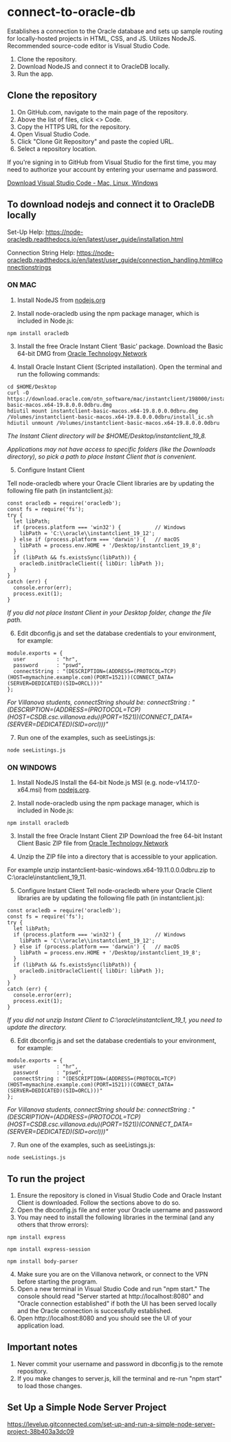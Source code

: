# connect-to-oracle-db
Establishes a connection to the Oracle database and sets up sample routing for locally-hosted projects in HTML, CSS, and JS. Utilizes NodeJS. Recommended source-code editor is Visual Studio Code.

1. Clone the repository.
2. Download NodeJS and connect it to OracleDB locally.
3. Run the app.

## Clone the repository
1. On GitHub.com, navigate to the main page of the repository.
2. Above the list of files, click <> Code.
3. Copy the HTTPS URL for the repository.
4. Open Visual Studio Code.
5. Click "Clone Git Repository" and paste the copied URL.
6. Select a repository location.

If you're signing in to GitHub from Visual Studio for the first time, you may need to authorize your account by entering your username and password.

[Download Visual Studio Code - Mac, Linux, Windows](https://code.visualstudio.com/download)

## To download nodejs and connect it to OracleDB locally
Set-Up Help: https://node-oracledb.readthedocs.io/en/latest/user_guide/installation.html

Connection String Help: https://node-oracledb.readthedocs.io/en/latest/user_guide/connection_handling.html#connectionstrings

### ON MAC 
1. Install NodeJS from [nodejs.org](https://nodejs.org/en)

2. Install node-oracledb using the npm package manager, which is included in Node.js:
```
npm install oracledb
```
3. Install the free Oracle Instant Client ‘Basic’ package.
Download the Basic 64-bit DMG from [Oracle Technology Network](https://www.oracle.com/database/technologies/instant-client/winx64-64-downloads.html)

4. Install Oracle Instant Client (Scripted installation). Open the terminal and run the following commands:
```
cd $HOME/Desktop
curl -O https://download.oracle.com/otn_software/mac/instantclient/198000/instantclient-basic-macos.x64-19.8.0.0.0dbru.dmg
hdiutil mount instantclient-basic-macos.x64-19.8.0.0.0dbru.dmg
/Volumes/instantclient-basic-macos.x64-19.8.0.0.0dbru/install_ic.sh
hdiutil unmount /Volumes/instantclient-basic-macos.x64-19.8.0.0.0dbru
```

_The Instant Client directory will be $HOME/Desktop/instantclient_19_8._

_Applications may not have access to specific folders (like the Downloads directory), so pick a path to place Instant Client that is convenient._

5. Configure Instant Client

Tell node-oracledb where your Oracle Client libraries are by updating the following file path (in instantclient.js):
```
const oracledb = require('oracledb');
const fs = require('fs');
try {
  let libPath;
  if (process.platform === 'win32') {           // Windows
    libPath = 'C:\\oracle\\instantclient_19_12';
  } else if (process.platform === 'darwin') {   // macOS
    libPath = process.env.HOME + '/Desktop/instantclient_19_8';
  }
  if (libPath && fs.existsSync(libPath)) {
    oracledb.initOracleClient({ libDir: libPath });
  }
}
catch (err) {
  console.error(err);
  process.exit(1);
}
```
_If you did not place Instant Client in your Desktop folder, change the file path._

6. Edit dbconfig.js and set the database credentials to your environment, for example:
```
module.exports = {
  user          : "hr",
  password      : "pswd",
  connectString : "(DESCRIPTION=(ADDRESS=(PROTOCOL=TCP)(HOST=mymachine.example.com)(PORT=1521))(CONNECT_DATA=(SERVER=DEDICATED)(SID=ORCL)))"
};
```
_For Villanova students, connectString should be:
connectString : "(DESCRIPTION=(ADDRESS=(PROTOCOL=TCP)(HOST=CSDB.csc.villanova.edu)(PORT=1521))(CONNECT_DATA=(SERVER=DEDICATED)(SID=orcl)))"_

7. Run one of the examples, such as seeListings.js:
```
node seeListings.js 
```
### ON WINDOWS
1. Install NodeJS
Install the 64-bit Node.js MSI (e.g. node-v14.17.0-x64.msi) from [nodejs.org](https://nodejs.org/en).

2. Install node-oracledb using the npm package manager, which is included in Node.js:
```
npm install oracledb
```
3. Install the free Oracle Instant Client ZIP
Download the free 64-bit Instant Client Basic ZIP file from [Oracle Technology Network](https://www.oracle.com/database/technologies/instant-client/winx64-64-downloads.html)

4. Unzip the ZIP file into a directory that is accessible to your application.

For example unzip instantclient-basic-windows.x64-19.11.0.0.0dbru.zip to C:\oracle\instantclient_19_11.

5. Configure Instant Client
Tell node-oracledb where your Oracle Client libraries are by updating the following file path (in instantclient.js):
```
const oracledb = require('oracledb');
const fs = require('fs');
try {
  let libPath;
  if (process.platform === 'win32') {           // Windows
    libPath = 'C:\\oracle\\instantclient_19_12';
  } else if (process.platform === 'darwin') {   // macOS
    libPath = process.env.HOME + '/Desktop/instantclient_19_8';
  }
  if (libPath && fs.existsSync(libPath)) {
    oracledb.initOracleClient({ libDir: libPath });
  }
}
catch (err) {
  console.error(err);
  process.exit(1);
}
```
_If you did not unzip Instant Client to C:\oracle\instantclient_19_1, you need to update the directory._

6. Edit dbconfig.js and set the database credentials to your environment, for example:
```
module.exports = {
  user          : "hr",
  password      : "pswd",
  connectString : "(DESCRIPTION=(ADDRESS=(PROTOCOL=TCP)(HOST=mymachine.example.com)(PORT=1521))(CONNECT_DATA=(SERVER=DEDICATED)(SID=ORCL)))"
};
```
_For Villanova students, connectString should be:
connectString : "(DESCRIPTION=(ADDRESS=(PROTOCOL=TCP)(HOST=CSDB.csc.villanova.edu)(PORT=1521))(CONNECT_DATA=(SERVER=DEDICATED)(SID=orcl)))"_

7. Run one of the examples, such as seeListings.js:
```
node seeListings.js
```

## To run the project
1. Ensure the repository is cloned in Visual Studio Code and Oracle Instant Client is downloaded. Follow the sections above to do so.
2. Open the dbconfig.js file and enter your Oracle username and password
3. You may need to install the following libraries in the terminal (and any others that throw errors):
```
npm install express

npm install express-session

npm install body-parser
```
4. Make sure you are on the Villanova network, or connect to the VPN before starting the program.
5. Open a new terminal in Visual Studio Code and run "npm start." The console should read "Server started at http://localhost:8080" and
"Oracle connection established" if both the UI has been served locally and the Oracle connection is successfully established.
7. Open http://localhost:8080 and you should see the UI of your application load.

## Important notes
1. Never commit your username and password in dbconfig.js to the remote repository.
2. If you make changes to server.js, kill the terminal and re-run "npm start" to load those changes.

## Set Up a Simple Node Server Project
https://levelup.gitconnected.com/set-up-and-run-a-simple-node-server-project-38b403a3dc09
